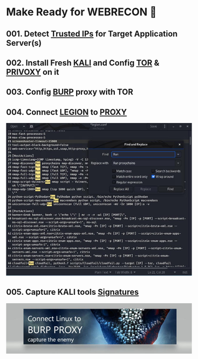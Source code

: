 <h1>Make Ready for WEBRECON 🎃</h1>
<h2>001. Detect <a href="https://www.linkedin.com/feed/update/urn:li:activity:6615768484980895745">Trusted IPs</a> for Target Application Server(s)</h2>
<h2>002. Install Fresh <a href="https://www.linkedin.com/posts/kave-eyni-08060b59_blackhat-hacker-lessons-activity-6675503312281837568-6WXI">KALI</a>
and Config <a href="https://www.linkedin.com/feed/update/urn:li:activity:6675503312281837568?commentUrn=urn%3Ali%3Acomment%3A%28activity%3A6675503312281837568%2C6675509129689235456%29&replyUrn=urn%3Ali%3Acomment%3A%28activity%3A6675503312281837568%2C6675510175765422080%29">TOR</a> & <a href="https://www.linkedin.com/feed/update/urn:li:activity:6675503312281837568?commentUrn=urn%3Ali%3Acomment%3A%28activity%3A6675503312281837568%2C6675509247305912320%29&replyUrn=urn%3Ali%3Acomment%3A%28activity%3A6675503312281837568%2C6675510122917203968%29">PRIVOXY</a> on it</h2>
<h2>003. Config <a href="https://www.linkedin.com/posts/kave-eyni-08060b59_blackhat-hacker-lessons-activity-6675155234441977856-wm4P">BURP</a> proxy with TOR </h2>
<h2>004. Connect <a href="https://www.linkedin.com/posts/kave-eyni-08060b59_blackhat-hacker-lessons-activity-6675527309774098432-8lr-">LEGION</a> to <a href="https://www.linkedin.com/posts/kave-eyni-08060b59_blackhat-hacker-lessons-activity-6675372595073826816-I-Yx">PROXY</a></h2>
<p><a href="https://www.linkedin.com/posts/kave-eyni-08060b59_blackhat-hacker-lessons-activity-6675527309774098432-8lr-"><img src="https://github.com/dewebdes/CYBER-MILITARY-GERMANY/blob/master/Web%20Recon/wr1.jpeg"></a></p>
<h2>005. Capture KALI tools <a href="https://www.linkedin.com/posts/kave-eyni-08060b59_webrecon-research-server-activity-6675852604209168384-UCtj">Signatures</a></h2>
<p><a href="https://www.linkedin.com/posts/kave-eyni-08060b59_webrecon-research-server-activity-6675852604209168384-UCtj"><img src="https://github.com/dewebdes/CYBER-MILITARY-GERMANY/blob/master/Web%20Recon/wr2.jpeg"></a></p>
